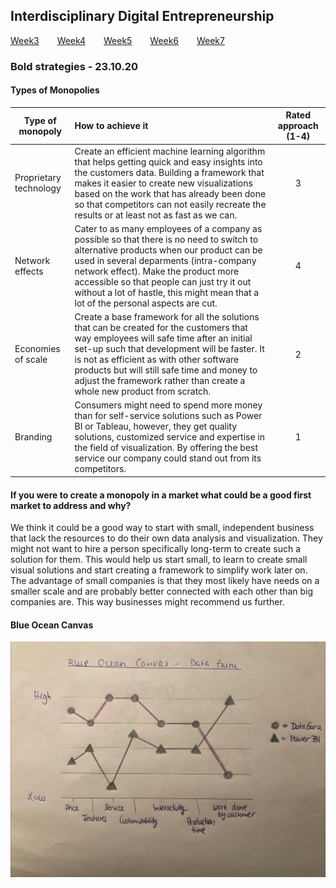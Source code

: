 ## Interdisciplinary Digital Entrepreneurship

[Week3](../README.md) &ensp;&ensp;&ensp; [Week4](./week4.md) &ensp;&ensp;&ensp; [Week5](./week5.md) &ensp;&ensp;&ensp; [Week6](./week6.md) 
&ensp;&ensp;&ensp; [Week7](./week7.md)

### Bold strategies - 23.10.20

#### Types of Monopolies

| Type of monopoly  | How to achieve it   | Rated approach (1-4)  |
| ----------------- |:--------------------|:-----------:|
| Proprietary technology | Create an efficient machine learning algorithm that helps getting quick and easy insights into the customers data. Building a framework that makes it easier to create new visualizations based on the work that has already been done so that competitors can not easily recreate the results or at least not as fast as we can. | 3 |
| Network effects | Cater to as many employees of a company as possible so that there is no need to switch to alternative products when our product can be used in several deparments (intra-company network effect). Make the product more accessible so that people can just try it out without a lot of hastle, this might mean that a lot of the personal aspects are cut. | 4 | 
| Economies of scale | Create a base framework for all the solutions that can be created for the customers that way employees will safe time after an initial set-up such that development will be faster. It is not as efficient as with other software products but will still safe time and money to adjust the framework rather than create a whole new product from scratch. | 2 |
| Branding | Consumers might need to spend more money than for self-service solutions such as Power BI or Tableau, however, they get quality solutions, customized service and expertise in the field of visualization. By offering the best service our company could stand out from its competitors.  | 1 |

#### If you were to create a monopoly in a market what could be a good first market to address and why? 
We think it could be a good way to start with small, independent business that lack the resources to do their own data analysis and visualization. They might not want to hire a person specifically long-term to create such a solution for them. This would help us start small, to learn to create small visual solutions and start creating a framework to simplify work later on. The advantage of small companies is that they most likely have needs on a smaller scale and are probably better connected with each other than big companies are. This way businesses might recommend us further.

#### Blue Ocean Canvas

<img src="../images/blue_ocean_canvas/blue_ocean_canvas.jpg">

